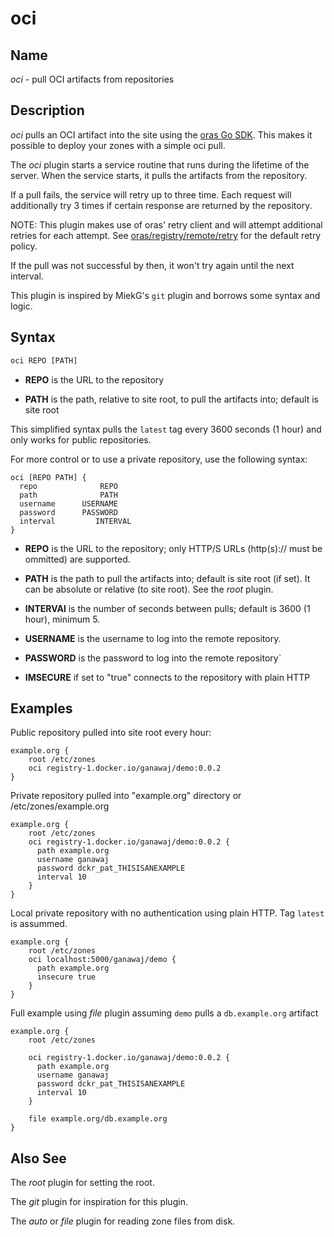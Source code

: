 # oci

## Name

_oci_ - pull OCI artifacts from repositories

## Description

_oci_ pulls an OCI artifact into the site using the [oras Go SDK](https://pkg.go.dev/oras.land/oras-go/v2@v2.5.0). This makes it possible to deploy your zones with a simple oci pull.

The _oci_ plugin starts a service routine that runs during the lifetime of the server. When the
service starts, it pulls the artifacts from the repository.

If a pull fails, the service will retry up to three time. Each request will additionally try 3 times if certain response are returned by the repository.

NOTE: This plugin makes use of oras' retry client and will attempt additional retries for each attempt. See [oras/registry/remote/retry](https://pkg.go.dev/oras.land/oras-go/v2@v2.5.0/registry/remote/retry) for the default retry policy.

If the pull was not successful by then, it won't try again until the next interval.

This plugin is inspired by MiekG's `git` plugin and borrows some syntax and logic.

## Syntax

```txt
oci REPO [PATH]
```

- **REPO** is the URL to the repository

- **PATH** is the path, relative to site root, to pull the artifacts into; default is site root

This simplified syntax pulls the `latest` tag every 3600 seconds (1 hour) and only works for public
repositories.

For more control or to use a private repository, use the following syntax:

```
oci [REPO PATH] {
  repo              REPO
  path              PATH
  username      USERNAME
  password      PASSWORD
  interval         INTERVAL
}
```

- **REPO** is the URL to the repository; only HTTP/S URLs (http(s):// must be ommitted) are supported.

- **PATH** is the path to pull the artifacts into; default is site root (if set). It can be
  absolute or relative (to site root). See the _root_ plugin.

- **INTERVAl** is the number of seconds between pulls; default is 3600 (1 hour), minimum 5.

- **USERNAME** is the username to log into the remote repository.

- **PASSWORD** is the password to log into the remote repository`

- **IMSECURE** if set to "true" connects to the repository with plain HTTP

## Examples

Public repository pulled into site root every hour:

```corefile
example.org {
    root /etc/zones
    oci registry-1.docker.io/ganawaj/demo:0.0.2
}
```

Private repository pulled into "example.org" directory or /etc/zones/example.org

```corefile
example.org {
    root /etc/zones
    oci registry-1.docker.io/ganawaj/demo:0.0.2 {
      path example.org
      username ganawaj
      password dckr_pat_THISISANEXAMPLE
      interval 10
    }
}
```

Local private repository with no authentication using plain HTTP. Tag `latest` is assummed.

```corefile
example.org {
    root /etc/zones
    oci localhost:5000/ganawaj/demo {
      path example.org
      insecure true
    }
}
```

Full example using _file_ plugin assuming `demo` pulls a `db.example.org` artifact

```corefile
example.org {
    root /etc/zones

    oci registry-1.docker.io/ganawaj/demo:0.0.2 {
      path example.org
      username ganawaj
      password dckr_pat_THISISANEXAMPLE
      interval 10
    }

    file example.org/db.example.org
}
```

## Also See

The _root_ plugin for setting the root.

The _git_ plugin for inspiration for this plugin.

The _auto_ or _file_ plugin for reading zone files from disk.
